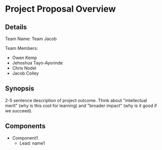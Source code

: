 # Project Proposal Overview

## Details
Team Name: Team Jacob

Team Members:
* Owen Kemp
* Jehoshua Tayo-Ayorinde
* Chris Nodel
* Jacob Colley

## Synopsis
2-5 sentence description of project outcome. Think about "intellectual merit" (why is this cool for learning) and "broader impact" (why is it good if we succeed).

## Components
* Component1
  * Lead: name1
